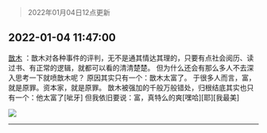 > 2022年01月04日12点更新
<link rel="stylesheet" href="https://cdn.jsdelivr.net/gh/taotie6/sampleJSON@main/css/photo_show.css">
<meta name="referrer" content="no-referrer" />


 ## 2022-01-04 11:47:00 

 [㪚木](https://www.coolapk.com/feed/32585298?shareKey=MzAwODMyMjI5ZTdlNjFkM2M2OWE~) ：㪚木对各种事件的评判，无不是通其情达其理的，只要有点社会阅历、读过书、有正常的逻辑，就都可以看的清清楚楚。
但为什么还会有那么多人不去深入思考一下就喷㪚木呢？
原因其实只有一个：㪚木太富了。
于很多人而言，富，就是原罪。资本家，就是原罪。
㪚木被强加的千般万般错处<!--break-->，归根结底其实也只有一个：他太富了[呲牙]
但我依旧要说：富，真特么的爽[嘿哈][耶][我最美] 

<div class="album">
<img class="img-item" src="http://image.coolapk.com/feed/2022/0104/11/1081091_22243fe7_8019_8788_394@976x322.png" />
</div>

 ------- 

